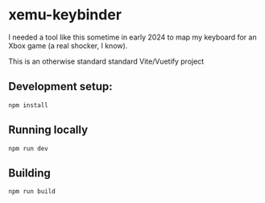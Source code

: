 # xemu-keybinder

I needed a tool like this sometime in early 2024 to map my keyboard for an Xbox game (a real shocker, I know). 

This is an otherwise standard standard Vite/Vuetify project

## Development setup: 
```
npm install
```

## Running locally
```
npm run dev
```

## Building

```
npm run build
```